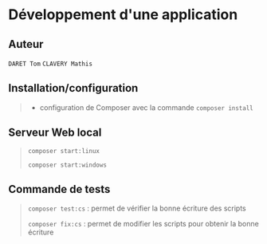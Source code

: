 # Développement d'une application 

## Auteur
`DARET Tom`
`CLAVERY Mathis`

## Installation/configuration
>- configuration de Composer avec la commande `composer install`  

## Serveur Web local
> `composer start:linux`
>
> `composer start:windows`  


## Commande de tests
>`composer test:cs`         : permet de vérifier la bonne écriture des scripts
>
>`composer fix:cs`          : permet de modifier les scripts pour obtenir la bonne écriture
> 